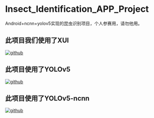 # Insect_Identification_APP_Project

Android+ncnn+yolov5实现的昆虫识别项目，个人参赛用，请勿他用。

## 此项目我们使用了XUI

[![github](https://img.shields.io/badge/GitHub-xuexiangjys-blue.svg)](https://github.com/xuexiangjys)  

## 此项目使用了YOLOv5

[![github](https://img.shields.io/badge/GitHub-ultralytics-blue.svg)](https://github.com/ultralytics/yolov5) 

## 此项目使用了YOLOv5-ncnn

[![github](https://img.shields.io/badge/GitHub-nihui-blue.svg)](https://github.com/nihui/ncnn-android-yolov5) 